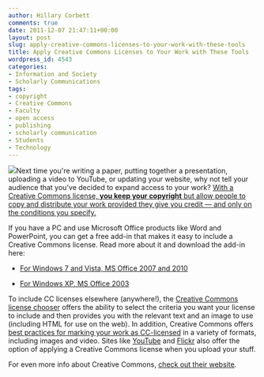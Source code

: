 ```yaml
---
author: Hillary Corbett
comments: true
date: 2011-12-07 21:47:11+00:00
layout: post
slug: apply-creative-commons-licenses-to-your-work-with-these-tools
title: Apply Creative Commons Licenses to Your Work with These Tools
wordpress_id: 4543
categories:
- Information and Society
- Scholarly Communications
tags:
- copyright
- Creative Commons
- Faculty
- open access
- publishing
- scholarly communication
- Students
- Technology
---
```


![](http://www.lib.neu.edu/snippets/wp-content/uploads/2011/12/cc.large_-e1323294227826.png)Next time you're writing a paper, putting together a presentation, uploading a video to YouTube, or updating your website, why not tell your audience that you've decided to expand access to your work? [With a Creative Commons license, **you keep your copyright** but allow people to copy and distribute your work provided they give you credit — and only on the conditions you specify.](http://creativecommons.org/choose/)



If you have a PC and use Microsoft Office products like Word and PowerPoint, you can get a free add-in that makes it easy to include a Creative Commons license. Read more about it and download the add-in here:



	
  * [For Windows 7 and Vista, MS Office 2007 and 2010](http://www.microsoft.com/download/en/details.aspx?id=13303)

	
  * [For Windows XP, MS Office 2003](http://www.microsoft.com/download/en/details.aspx?id=18413)


To include CC licenses elsewhere (anywhere!), the [Creative Commons license chooser](http://creativecommons.org/choose/) offers the ability to select the criteria you want your license to include and then provides you with the relevant text and an image to use (including HTML for use on the web). In addition, Creative Commons offers [best practices for marking your work as CC-licensed](http://wiki.creativecommons.org/Marking/Creators) in a variety of formats, including images and video. Sites like [YouTube](http://www.youtube.com/t/creative_commons) and [Flickr](http://www.flickr.com/account/prefs/license/) also offer the option of applying a Creative Commons license when you upload your stuff.

For even more info about Creative Commons, [check out their website](http://creativecommons.org/).

